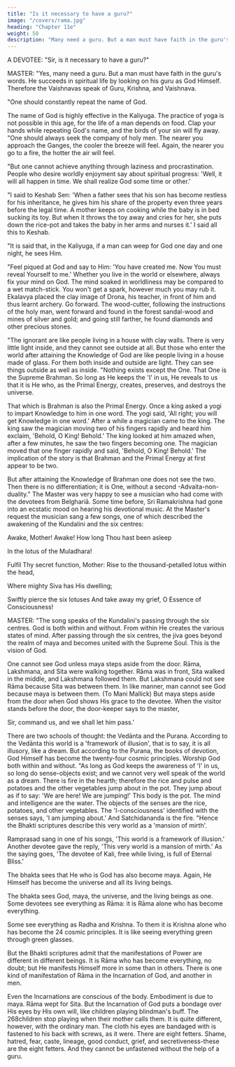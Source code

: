 ```yaml
---
title: "Is it necessary to have a guru?"
image: "/covers/rama.jpg"
heading: "Chapter 11e"
weight: 50
description: "Many need a guru. But a man must have faith in the guru's words"
---
```



A DEVOTEE: "Sir, is it necessary to have a guru?"

MASTER: "Yes, many need a guru. But a man must have faith in the guru's words. He succeeds in spiritual life by looking on his guru as God Himself. Therefore the Vaishnavas speak of Guru, Krishna, and Vaishnava.

"One should constantly repeat the name of God. 

The name of God is highly effective in
the Kaliyuga. The practice of yoga is not possible in this age, for the life of a man
depends on food. Clap your hands while repeating God's name, and the birds of your sin
will fly away.
"One should always seek the company of holy men. The nearer you approach the
Ganges, the cooler the breeze will feel. Again, the nearer you go to a fire, the hotter the
air will feel.

"But one cannot achieve anything through laziness and procrastination. People who
desire worldly enjoyment say about spiritual progress: 'Well, it will all happen in time.
We shall realize God some time or other.'

"I said to Keshab Sen: 'When a father sees that his son has become restless for his
inheritance, he gives him his share of the property even three years before the legal
time. A mother keeps on cooking while the baby is in bed sucking its toy. But when it
throws the toy away and cries for her, she puts down the rice-pot and takes the baby in
her arms and nurses it.' I said all this to Keshab.

"It is said that, in the Kaliyuga, if a man can weep for God one day and one night, he
sees Him.

"Feel piqued at God and say to Him: 'You have created me. Now You must reveal Yourself to me.' Whether you live in the world or elsewhere, always fix your mind on God. The mind soaked in worldliness may be compared to a wet match-stick. You won't
get a spark, however much you may rub it. Ekalavya placed the clay image of Drona,
his teacher, in front of him and thus learnt archery.
Go forward. The wood-cutter, following the instructions of the holy man, went forward
and found in the forest sandal-wood and mines of silver and gold; and going still farther,
he found diamonds and other precious stones.

"The ignorant are like people living in a house with clay walls. There is very little light
inside, and they cannot see outside at all. But those who enter the world after attaining
the Knowledge of God are like people living in a house made of glass. For them both
inside and outside are light. They can see things outside as well as inside.
"Nothing exists except the One. That One is the Supreme Brahman. So long as He
keeps the 'I' in us, He reveals to us that it is He who, as the Primal Energy, creates,
preserves, and destroys the universe.

That which is Brahman is also the Primal Energy. Once a king asked a yogi to impart
Knowledge to him in one word. The yogi said, 'All right; you will get Knowledge in one
word.' After a while a magician came to the king. The king saw the magician moving
two of his fingers rapidly and heard him exclaim, 'Behold, O King! Behold.' The king
looked at him amazed when, after a few minutes, he saw the two fingers becoming one.
The magician moved that one finger rapidly and said, 'Behold, O King! Behold.' The
implication of the story is that Brahman and the Primal Energy at first appear to be two.

But after attaining the Knowledge of Brahman one does not see the two. Then there is
no differentiation; it is One, without a second -Advaita-non-duality."
The Master was very happy to see a musician who had come with the devotees from
Belghariā. Some time before, Sri Ramakrishna had gone into an ecstatic mood on
hearing his devotional music. At the Master's request the musician sang a few songs,
one of which described the awakening of the Kundalini and the six centres:

Awake, Mother! Awake! How long Thou hast been asleep

In the lotus of the Muladhara!

Fulfil Thy secret function, Mother:
Rise to the thousand-petalled lotus within the head,

Where mighty Siva has His dwelling;

Swiftly pierce the six lotuses
And take away my grief, O Essence of Consciousness!

MASTER: "The song speaks of the Kundalini's passing through the six centres. God is
both within and without. From within He creates the various states of mind. After
passing through the six centres, the jiva goes beyond the realm of maya and becomes
united with the Supreme Soul. This is the vision of God.

One cannot see God unless maya steps aside from the door. Rāma, Lakshmana, and
Sita were walking together. Rāma was in front, Sita walked in the middle, and
Lakshmana followed them. But Lakshmana could not see Rāma because Sita was
between them. In like manner, man cannot see God because maya is between them.
(To Mani Mallick) But maya steps aside from the door when God shows His grace to the
devotee. When the visitor stands before the door, the door-keeper says to the master,

Sir, command us, and we shall let him pass.'

There are two schools of thought: the Vedānta and the Purana. According to the
Vedānta this world is a 'framework of illusion', that is to say, it is all illusory, like a
dream. But according to the Purana, the books of devotion, God Himself has become
the twenty-four cosmic principles. Worship God both within and without.
"As long as God keeps the awareness of 'I' in us, so long do sense-objects exist; and we
cannot very well speak of the world as a dream. There is fire in the hearth; therefore
the rice and pulse and potatoes and the other vegetables jump about in the pot. They
jump about as if to say: 'We are here! We are jumping!' This body is the pot. The mind
and intelligence are the water. The objects of the senses are the rice, potatoes, and
other vegetables. The 'I-consciousness' identified with the senses says, 'I am jumping
about.' And Satchidananda is the fire.
"Hence the Bhakti scriptures describe this very world as a 'mansion of mirth'.

Ramprasad sang in one of his songs, 'This world is a framework of illusion.' Another
devotee gave the reply, 'This very world is a mansion of mirth.' As the saying goes, 'The
devotee of Kali, free while living, is full of Eternal Bliss.' 

The bhakta sees that He who is God has also become maya. Again, He Himself has become the universe and all its living
beings. 

The bhakta sees God, maya, the universe, and the living beings as one. Some devotees see everything as Rāma: it is Rāma alone who has become everything. 

Some see everything as Radha and Krishna. To them it is Krishna alone who has become the 24 cosmic principles. It is like seeing everything green through green glasses. 

But the Bhakti scriptures admit that the manifestations of Power are different in different beings. It is Rāma who has become everything, no doubt; but He manifests Himself more in some than in others. There is one kind of manifestation of Rāma in the
Incarnation of God, and another in men. 

Even the Incarnations are conscious of the body. Embodiment is due to maya. Rāma wept for Sita. But the Incarnation of God
puts a bondage over His eyes by His own will, like children playing blindman's buff. The
268children stop playing when their mother calls them. It is quite different, however, with
the ordinary man. The cloth his eyes are bandaged with is fastened to his back with
screws, as it were. There are eight fetters. Shame, hatred, fear, caste, lineage, good
conduct, grief, and secretiveness-these are the eight fetters. And they cannot be
unfastened without the help of a guru.


